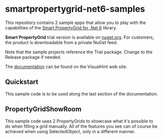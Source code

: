 # smartpropertygrid-net6-samples

This repository contains 2 sample apps that allow you to play with the capabilities of the [Smart PropertyGrid for .Net 6](https://visualhint.com/propertygrid) library.

**Smart PropertyGrid** trial version is available on [nuget.org](https://www.nuget.org/packages/VisualHint.SmartPropertyGrid-net6.Trial). For customers, the product is downloadable from a private NuGet feed.

Note that the sample projects reference the Trial package. Change to the Release package if needed.

The [documentation](https://docs.visualhint.com/spg) can be found on the VisualHint web site.

## Quickstart

This sample code is to be used along the last section of the documentation.

## PropertyGridShowRoom

This sample code uses 2 PropertyGrids to showcase what it's possible to do when filling a grid manually. All of the features you see can of course be achieved when using SelectedObject, only in a different manner.
